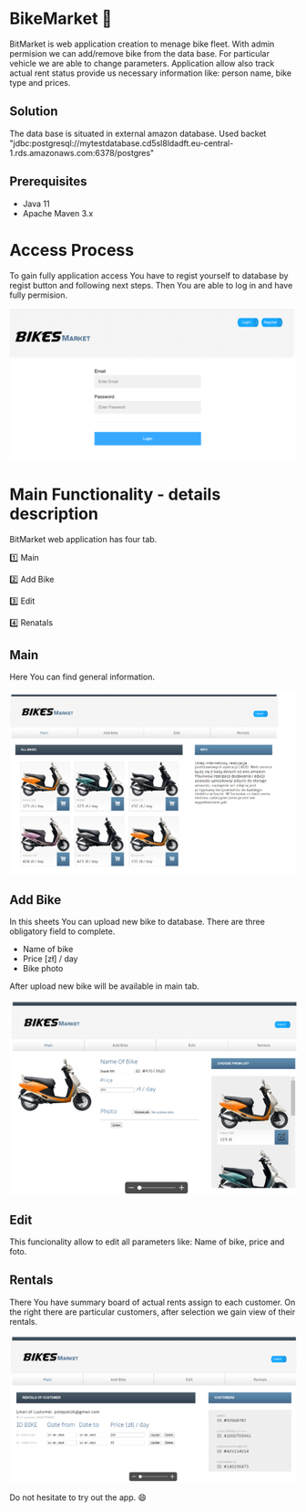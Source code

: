 # BikeMarket :motor_scooter:

   BitMarket is web application creation to menage bike fleet. With admin permision we can add/remove bike from the data base.
For particular vehicle we are able to change parameters. Application allow also track actual rent status provide us necessary information like: person name, bike type and prices.


## Solution

The data base is situated in external amazon database.
Used backet "jdbc:postgresql://mytestdatabase.cd5sl8ldadft.eu-central-1.rds.amazonaws.com:6378/postgres"

## Prerequisites
  
-  Java 11  
 - Apache Maven 3.x

# Access Process

To gain fully application access You have to regist yourself to database by regist button and following next steps.
Then You are able to log in and have fully permision. 

![alt text1](https://raw.githubusercontent.com/potepa606/BikeMarket/master/src/main/resources/static/images/Readme_Login.PNG)


# Main Functionality - details description

BitMarket web application has four tab.
 
:one:  Main

:two: Add Bike

:three: Edit

:four: Renatals

## Main

Here You can find general information.

![alt text1](https://github.com/potepa606/BikeMarket/blob/master/src/main/resources/static/images/Readme_add.PNG)

## Add Bike

In this sheets You can upload new bike to database. 
There are three obligatory field to complete.

- Name of bike
- Price [zł] / day 
- Bike photo

After upload new bike will be available in main tab.

![alt text1](https://github.com/potepa606/BikeMarket/blob/master/src/main/resources/static/images/Readme_Rent.PNG)

## Edit

This funcionality allow to edit all parameters like: Name of bike, price and foto. 



## Rentals

There You have summary board of actual rents assign to each customer. 
On the right there are particular customers, after selection we gain view of their rentals.

![alt text1](https://github.com/potepa606/BikeMarket/blob/master/src/main/resources/static/images/Readme_summary.PNG)

Do not hesitate to try out the app.  :smile:

